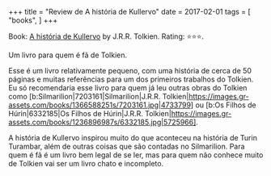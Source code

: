 +++
title = "Review de A história de Kullervo"
date = 2017-02-01
tags = [
    "books",
]
+++

Book: [A história de Kullervo](https://www.goodreads.com/book/show/33846671) by J.R.R. Tolkien. Rating: ⭐️⭐️⭐️.

Um livro para quem é fã de Tolkien.

Esse é um livro relativamente pequeno, com uma história de cerca de 50 páginas e muitas referências para um dos primeiros trabalhos do Tolkien. Eu só recomendaria esse livro para quem já leu outras obras do Tolkien como [b:Silmarilion|7203161|Silmarilion|J.R.R. Tolkien|https://images.gr-assets.com/books/1366588251s/7203161.jpg|4733799] ou [b:Os Filhos de Húrin|6332185|Os Filhos de Húrin|J.R.R. Tolkien|https://images.gr-assets.com/books/1236896987s/6332185.jpg|5725966].

A história de Kullervo inspirou muito do que aconteceu na história de Turin Turambar, além de outras coisas que são contadas no Silmarilion. Para quem é fã é um livro bem legal de se ler, mas para quem não conhece muito de Tolkien vai ser um livro chato e incompleto.
